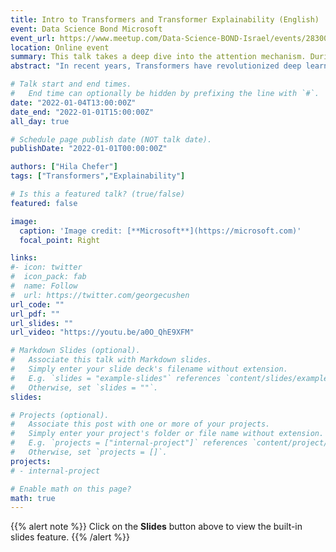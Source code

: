 ```yaml
---
title: Intro to Transformers and Transformer Explainability (English)
event: Data Science Bond Microsoft
event_url: https://www.meetup.com/Data-Science-BOND-Israel/events/283002829/
location: Online event
summary: This talk takes a deep dive into the attention mechanism. During the talk, we review the motivations and applications of the self-attention mechanism. Additionally, we review the main building blocks for self-attention explainability and some cool applications of Transformer-explainability from recent research.
abstract: "In recent years, Transformers have revolutionized deep learning research across many disciplines, starting from NLP and expanding to vision, speech and more. At the heart of the Transformer lies a very simple and intuitive attention mechanism. In this talk, we will explore the main milestones in Transformer-based research, and Transformer explainability research. We will take a closer look into the attention mechanism, and understand its merits and limitations in comparison to Convolutional models. Along the lecture, we will present examples with some of the most famous Transformer-based models such as BERT, CLIP, ViT, DALL-E, and DETR, and discuss the importance and applications of explainability in DNN research, and specifically for Transformers."

# Talk start and end times.
#   End time can optionally be hidden by prefixing the line with `#`.
date: "2022-01-04T13:00:00Z"
date_end: "2022-01-01T15:00:00Z"
all_day: true

# Schedule page publish date (NOT talk date).
publishDate: "2022-01-01T00:00:00Z"

authors: ["Hila Chefer"]
tags: ["Transformers","Explainability"]

# Is this a featured talk? (true/false)
featured: false

image:
  caption: 'Image credit: [**Microsoft**](https://microsoft.com)'
  focal_point: Right

links:
#- icon: twitter
#  icon_pack: fab
#  name: Follow
#  url: https://twitter.com/georgecushen
url_code: ""
url_pdf: ""
url_slides: ""
url_video: "https://youtu.be/a0O_QhE9XFM"

# Markdown Slides (optional).
#   Associate this talk with Markdown slides.
#   Simply enter your slide deck's filename without extension.
#   E.g. `slides = "example-slides"` references `content/slides/example-slides.md`.
#   Otherwise, set `slides = ""`.
slides: 

# Projects (optional).
#   Associate this post with one or more of your projects.
#   Simply enter your project's folder or file name without extension.
#   E.g. `projects = ["internal-project"]` references `content/project/deep-learning/index.md`.
#   Otherwise, set `projects = []`.
projects:
# - internal-project

# Enable math on this page?
math: true
---
```


{{% alert note %}}
Click on the **Slides** button above to view the built-in slides feature.
{{% /alert %}}
